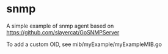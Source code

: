 # snmp

A simple example of snmp agent based on 
https://github.com/slayercat/GoSNMPServer

To add a custom OID, see
mib/myExample/myExampleMIB.go
